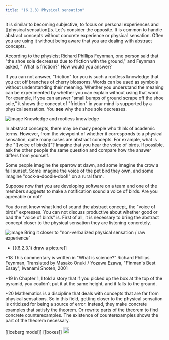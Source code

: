 ```yaml
---
title: "(6.2.3) Physical sensation"
---
```


It is similar to becoming subjective, to focus on personal experiences and [[physical sensation]]s. Let's consider the opposite. It is common to handle abstract concepts without concrete experience or physical sensation. Often you are using it without being aware that you are dealing with abstract concepts.

According to the physicist Richard Phillips Feynman, one person said that "the shoe sole decreases due to friction with the ground," and Feynman asked, " What is friction?" How would you answer?

If you can not answer, "friction" for you is such a rootless knowledge that you cut off branches of cherry blossoms. Words can be used as symbols without understanding their meaning. Whether you understand the meaning can be experimented by whether you can explain without using that word. For example, if you can answer "small bumps of ground scrape off the shoe sole," it shows the concept of "friction" in your mind is supported by a physical sensation. You **see** why the shoe sole decreases.

![image](https://gyazo.com/c6cbcbf766c8d6ee393924be24132584/thumb/1000)
Knowledge and rootless knowledge

In abstract concepts, there may be many people who think of academic terms. However, from the viewpoint of whether it corresponds to a physical sensation, quite many cases are abstract concepts. For example, what is the "[[voice of birds]]"? Imagine that you hear the voice of birds. If possible, ask the other people the same question and compare how the answer differs from yourself.

Some people imagine the sparrow at dawn, and some imagine the crow a fall sunset. Some imagine the voice of the pet bird they own, and some imagine "cock-a-doodle-doo!!" on a rural farm.

Suppose now that you are developing software on a team and one of the members suggests to make a notification sound a voice of birds. Are you agreeable or not?

You do not know what kind of sound the abstract concept, the "voice of birds" expresses. You can not discuss productive about whether good or bad the "voice of birds" is. First of all, it is necessary to bring the abstract concept closer to the physical sensation they are listening concretely.

![image](https://gyazo.com/6398f98addf8cb4d250bb9de700ea86e/thumb/1000)
Bring it closer to "non-verbalized physical sensation / raw experience"

- [[(6.2.3.1) draw a picture]]

*18 This commentary is written in "What is science?" Richard Phillips Feynman, Translated by Masako Onuki / Yozawa Ezawa, "Finman's Best Essay", Iwanami Shoten, 2001

*19 In Chapter 1, I told a story that if you picked up the box at the top of the pyramid, you couldn't put it at the same height, and it falls to the ground.

*20 Mathematics is a discipline that deals with concepts that are far from physical sensations. So in this field, getting closer to the physical sensation is criticized for being a source of error. Instead, they make concrete examples that satisfy the theorem. Or rewrite parts of the theorem to find concrete counterexamples. The existence of counterexamples shows the part of the theorem necessary.

[[iceberg model]]
[[boxes]]
<img src='https://scrapbox.io/api/pages/nishio/en/icon' alt='en.icon' height="19.5"/>